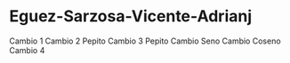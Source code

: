 # Eguez-Sarzosa-Vicente-Adrianj
Cambio 1
Cambio 2 Pepito
Cambio 3 Pepito
Cambio Seno 
Cambio Coseno
Cambio 4